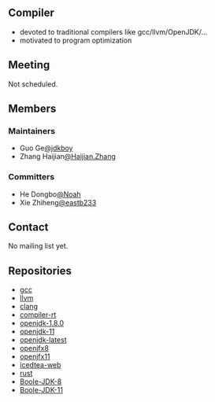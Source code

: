 ## Compiler
 - devoted to traditional compilers like gcc/llvm/OpenJDK/...
 - motivated to program optimization

## Meeting

Not scheduled.

## Members

### Maintainers
 - Guo Ge[@jdkboy](https://gitee.com/jdkboy)
 - Zhang Haijian[@Haijian.Zhang](https://gitee.com/haijianzhang)

### Committers
 - He Dongbo[@Noah](https://gitee.com/jvmboy)
 - Xie Zhiheng[@eastb233](https://gitee.com/eastb233)

## Contact

No mailing list yet.

## Repositories
 - [gcc](https://gitee.com/src-openeuler/gcc)
 - [llvm](https://gitee.com/src-openeuler/llvm)
 - [clang](https://gitee.com/src-openeuler/clang)
 - [compiler-rt](https://gitee.com/src-openeuler/compiler-rt)
 - [openjdk-1.8.0](https://gitee.com/src-openeuler/openjdk-1.8.0)
 - [openjdk-11](https:/gitee.com/src-openeuler/openjdk-11)
 - [openjdk-latest](https:/gitee.com/src-openeuler/openjdk-latest)
 - [openjfx8](https://gitee.com/src-openeuler/openjfx8)
 - [openjfx11](https://gitee.com/src-openeuler/openjfx11)
 - [icedtea-web](https://gitee.com/src-openeuler/icedtea-web)
 - [rust](https://gitee.com/src-openeuler/rust)
 - [Boole-JDK-8](https://gitee.com/openeuler/Boole-JDK-8)
 - [Boole-JDK-11](https://gitee.com/openeuler/Boole-JDK-11)
